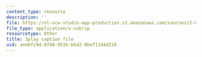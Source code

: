 ```yaml
---
content_type: resource
description: ''
file: https://ol-ocw-studio-app-production.s3.amazonaws.com/courses/2-003sc-engineering-dynamics-fall-2011/aeebfc9d8f40951bbb428bef11d4d210_1xJJu5p3dD0.srt
file_type: application/x-subrip
resourcetype: Other
title: 3play caption file
uid: aeebfc9d-8f40-951b-bb42-8bef11d4d210
---
```

